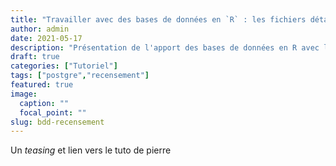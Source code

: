 ```yaml
---
title: "Travailler avec des bases de données en `R` : les fichiers détails du Recensement de la Population"
author: admin
date: 2021-05-17
description: "Présentation de l'apport des bases de données en R avec les fichiers du recensement"
draft: true
categories: ["Tutoriel"]
tags: ["postgre","recensement"]
featured: true
image:
  caption: ""
  focal_point: ""
slug: bdd-recensement
---
```



Un *teasing* et lien vers le tuto de pierre